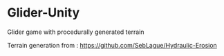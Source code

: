 # Glider-Unity
Glider game with procedurally generated terrain

Terrain generation from : https://github.com/SebLague/Hydraulic-Erosion
